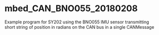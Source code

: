 # mbed_CAN_BNO055_20180208
Example program for SY202 using the BNO055 IMU sensor transmitting short string of position in radians on the CAN bus in a single CANMessage
